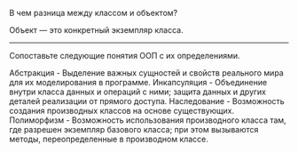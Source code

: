 В чем разница между классом и объектом?

Объект — это конкретный экземпляр класса.

***

Сопоставьте следующие понятия ООП с их определениями.

Абстракция - Выделение важных сущностей и свойств реального мира для их
             моделирования в программе.
Инкапсуляция - Объединение внутри класса данных и операций с ними; защита
               данных и других деталей реализации от прямого доступа.
Наследование - Возможность создания производных классов на основе существующих.
Полиморфизм - Возможность использования производного класса там, где разрешен
              экземпляр базового класса; при этом вызываются методы,
              переопределенные в производном классе.
